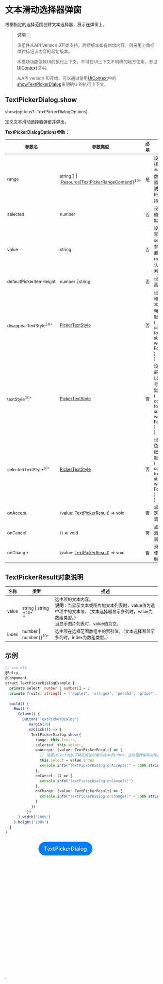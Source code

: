 # 文本滑动选择器弹窗

根据指定的选择范围创建文本选择器，展示在弹窗上。

>  **说明：**
>
> 该组件从API Version 8开始支持。后续版本如有新增内容，则采用上角标单独标记该内容的起始版本。
>
> 本模块功能依赖UI的执行上下文，不可在UI上下文不明确的地方使用，参见[UIContext](../apis/js-apis-arkui-UIContext.md#uicontext)说明。
>
> 从API version 10开始，可以通过使用[UIContext](../apis/js-apis-arkui-UIContext.md#uicontext)中的[showTextPickerDialog](../apis/js-apis-arkui-UIContext.md#showtextpickerdialog)来明确UI的执行上下文。

## TextPickerDialog.show

show(options?: TextPickerDialogOptions)

定义文本滑动选择器弹窗并弹出。

**TextPickerDialogOptions参数：**

| 参数名 | 参数类型 | 必填 |  参数描述 |
| -------- | -------- | -------- |  -------- |
| range | string[]&nbsp;\|&nbsp;[Resource](ts-types.md#resource)\|[TextPickerRangeContent](ts-basic-components-textpicker.md#textpickerrangecontent10类型说明)[]<sup>10+</sup> | 是 | 设置文本选择器的选择范围。不可设置为空数组，若设置为空数组，则不弹出弹窗。<br/>**说明：** <br/>Resource类型只支持[strarray.json](../../quick-start/resource-categories-and-access.md#资源组目录)。 |
| selected | number | 否 |  设置选中项的索引值。<br>默认值：0 |
| value       | string           | 否    | 设置选中项的文本内容。当设置了selected参数时，该参数不生效。如果设置的value值不在range范围内，则默认取range第一个元素。|
| defaultPickerItemHeight | number \| string | 否 | 设置选择器中选项的高度。 |
| disappearTextStyle<sup>10+</sup> | [PickerTextStyle](ts-basic-components-datepicker.md#pickertextstyle10类型说明) | 否 | 设置所有选项中最上和最下两个选项的文本颜色、字号、字体粗细。<br/>默认值：<br/>{<br/>color: '#ff182431',<br/>font: {<br/>size: '14fp', <br/>weight: FontWeight.Regular<br/>}<br/>} |
| textStyle<sup>10+</sup> | [PickerTextStyle](ts-basic-components-datepicker.md#pickertextstyle10类型说明) | 否 | 设置所有选项中除了最上、最下及选中项以外的文本颜色、字号、字体粗细。<br/>默认值：<br/>{<br/>color: '#ff182431',<br/>font: {<br/>size: '16fp', <br/>weight: FontWeight.Regular<br/>}<br/>} |
| selectedTextStyle<sup>10+</sup> | [PickerTextStyle](ts-basic-components-datepicker.md#pickertextstyle10类型说明) | 否 | 设置选中项的文本颜色、字号、字体粗细。<br/>默认值：<br/>{<br/>color: '#ff007dff',<br/>font: {<br/>size: '20vp', <br/>weight: FontWeight.Medium<br/>}<br/>} |
| onAccept | (value: [TextPickerResult](#textpickerresult对象说明)) => void | 否 |  点击弹窗中的“确定”按钮时触发该回调。 |
| onCancel | () => void | 否 | 点击弹窗中的“取消”按钮时触发该回调。 |
| onChange | (value: [TextPickerResult](#textpickerresult对象说明)) => void | 否 |  滑动弹窗中的选择器使当前选中项改变时触发该回调。 |

## TextPickerResult对象说明

| 名称 | 类型 | 描述 |
| -------- | -------- | -------- |
| value | string \| string []<sup>10+</sup> | 选中项的文本内容。<br/>**说明**：当显示文本或图片加文本列表时，value值为选中项中的文本值。（文本选择器显示多列时，value为数组类型。）<br/>当显示图片列表时，value值为空。 |
| index | number \| number []<sup>10+</sup> | 选中项在选择范围数组中的索引值。（文本选择器显示多列时，index为数组类型。） |

## 示例

```ts
// xxx.ets
@Entry
@Component
struct TextPickerDialogExample {
  private select: number | number[] = 2
  private fruits: string[] = ['apple1', 'orange2', 'peach3', 'grape4', 'banana5']

  build() {
    Row() {
      Column() {
        Button("TextPickerDialog")
          .margin(20)
          .onClick(() => {
            TextPickerDialog.show({
              range: this.fruits,
              selected: this.select,
              onAccept: (value: TextPickerResult) => {
                // 设置select为按下确定按钮时候的选中项index，这样当弹窗再次弹出时显示选中的是上一次确定的选项
                this.select = value.index
                console.info("TextPickerDialog:onAccept()" + JSON.stringify(value))
              },
              onCancel: () => {
                console.info("TextPickerDialog:onCancel()")
              },
              onChange: (value: TextPickerResult) => {
                console.info("TextPickerDialog:onChange()" + JSON.stringify(value))
              }
            })
          })
      }.width('100%')
    }.height('100%')
  }
}
```

![TextPickerDialog](figures/TextPickerDialog.gif)
